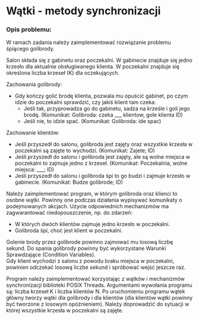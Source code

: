 # Wątki - metody synchronizacji

### Opis problemu:  
W ramach zadania należy zaimplementować rozwiązanie problemu śpiącego golibrody.

Salon składa się z gabinetu oraz poczekalni. W gabinecie znajduje się jedno krzesło dla aktualnie obsługiwanego klienta. W poczekalni znajduje się określona liczba krzeseł (K) dla oczekujących.  
  
Zachowania golibrody:

-   Gdy kończy golić brodę klienta, pozwala mu opuścić gabinet, po czym idzie do poczekalni sprawdzić, czy jakiś klient tam czeka:
    -   Jeśli tak, przyprowadza go do gabinetu, sadza na krześle i goli jego brodę. (Komunikat: Golibroda: czeka ___ klientow, gole klienta ID)
    -   Jeśli nie, to idzie spać. (Komunikat: Golibroda: ide spac)

Zachowanie klientów:

-   Jeśli przyszedł do salonu, golibroda jest zajęty oraz wszystkie krzesła w poczekalni są zajęte to wychodzi. (Komunikat: Zajete; ID)
-   Jeśli przyszedł do salonu i golibroda jest zajęty, ale są wolne miejsca w poczekalni to zajmuje jedno z krzeseł. (Komunikat: Poczekalnia, wolne miejsca: ___; ID)
-   Jeśli przyszedł do salonu i golibroda śpi to go budzi i zajmuje krzesło w gabinecie. (Komunikat: Budze golibrode; ID)

Należy zaimplementować program, w którym golibroda oraz klienci to osobne wątki. Powinny one podczas działania wypisywać komunikaty o podejmowanych akcjach. Użycie odpowiednich mechanizmów ma zagwarantować niedopouszczenie, np. do zdarzeń:

-   W których dwóch klientów zajmuje jedno krzesło w poczekalni.
-   Golibroda śpi, choć jest klient w poczekalni.

Golenie brody przez golibrode powinno zajmować mu losową liczbę sekund. Do spania golibrody powinny być wykorzystane Warunki Sprawdzające (Condition Variables).  
Gdy klient wychodzi z salonu z powodu braku miejsca w poczekalni, powinien odczekać losową liczbe sekund i spróbować wejść jeszcze raz.

Program należy zaimplementować korzystając z wątków i mechanizmów synchronizacji biblioteki POSIX Threads. Argumentami wywołania programu są: liczba krzeseł K i liczba klientów N. Po uruchomieniu programu wątek główny tworzy wątki dla golibrody i dla klientów (dla klientów wątki powinny być tworzone z losowym opóźnieniem). Należy doprowadzić do sytuacji w której wszystkie krzesła w poczekalni są zajęte.
